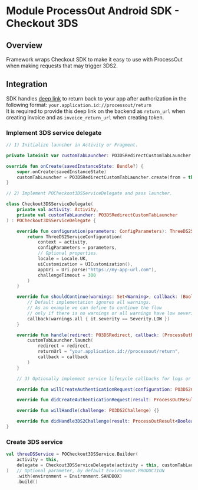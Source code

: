 # Module ProcessOut Android SDK - Checkout 3DS

## Overview

Framework wraps Checkout SDK to make it easy to use with ProcessOut when making requests that may trigger 3DS2.

## Integration

SDK handles [deep link](https://developer.android.com/training/app-links#deep-links) to return back to your app after
authorization in the following format: `your.application.id://processout/return`\
It is required to provide this deep link on the backend as `return_url` when creating invoice and as `invoice_return_url`
when creating token.

### Implement 3DS service delegate

```kotlin
// 1) Initialize launcher in Activity or Fragment.

private lateinit var customTabLauncher: PO3DSRedirectCustomTabLauncher

override fun onCreate(savedInstanceState: Bundle?) {
    super.onCreate(savedInstanceState)
    customTabLauncher = PO3DSRedirectCustomTabLauncher.create(from = this)
}

// 2) Implement POCheckout3DSServiceDelegate and pass launcher.

class Checkout3DSServiceDelegate(
    private val activity: Activity,
    private val customTabLauncher: PO3DSRedirectCustomTabLauncher
) : POCheckout3DSServiceDelegate {

    override fun configuration(parameters: ConfigParameters): ThreeDS2ServiceConfiguration {
        return ThreeDS2ServiceConfiguration(
            context = activity,
            configParameters = parameters,
            // Optional properties.
            locale = Locale.UK,
            uiCustomization = UICustomization(),
            appUri = Uri.parse("https://my-app-url.com"),
            challengeTimeout = 300
        )
    }

    override fun shouldContinue(warnings: Set<Warning>, callback: (Boolean) -> Unit) {
        // Default implementation ignores all warnings.
        // As an example we can define to continue the flow
        // only if there is no warnings or all warnings have low severity.
        callback(warnings.all { it.severity == Severity.LOW })
    }

    override fun handle(redirect: PO3DSRedirect, callback: (ProcessOutResult<String>) -> Unit) {
        customTabLauncher.launch(
            redirect = redirect,
            returnUrl = "your.application.id://processout/return",
            callback = callback
        )
    }

    // 3) Optionally implement service lifecycle callbacks for logs or custom logic.

    override fun willCreateAuthenticationRequest(configuration: PO3DS2Configuration) {}

    override fun didCreateAuthenticationRequest(result: ProcessOutResult<PO3DS2AuthenticationRequest>) {}

    override fun willHandle(challenge: PO3DS2Challenge) {}

    override fun didHandle3DS2Challenge(result: ProcessOutResult<Boolean>) {}
}
```

### Create 3DS service

```kotlin
val threeDSService = POCheckout3DSService.Builder(
    activity = this,
    delegate = Checkout3DSServiceDelegate(activity = this, customTabLauncher)
)   // Optional parameter, by default Environment.PRODUCTION
    .with(environment = Environment.SANDBOX)
    .build()
```

